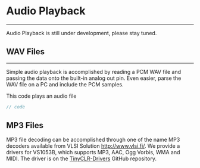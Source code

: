 # Audio Playback
---

Audio Playback is still under development, please stay tuned.

## WAV Files
---
Simple audio playback is accomplished by reading a PCM WAV file and passing the data onto the built-in analog out pin. Even easier, parse the WAV file on a PC and include the PCM samples.

This code plays an audio file

```cs
// code
```

## MP3 Files
MP3 file decoding can be accomplished through one of the name MP3 decoders available from VLSI Solution http://www.vlsi.fi/. We provide a drivers for VS1053B, which supports MP3, AAC, Ogg Vorbis, WMA and MIDI. The driver is on the [TinyCLR-Drivers](https://github.com/ghi-electronics/TinyCLR-Drivers) GitHub repository.
